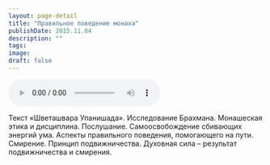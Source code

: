 ```yaml
---
layout: page-detail
title: "Правильное поведение монаха"
publishDate: 2015.11.04
description: ""
tags:
image:
draft: false
---
```


<audio title="2015.11.04 - Правильное поведение монаха.mp3" src="/upload/iblock/1af/1af9c3d625af28534d29f26c42c4851c.mp3" controls=""></audio>

 Текст «Шветашвара Упанишада». Исследование Брахмана. Монашеская этика и дисциплина. Послушание. Самоосвобождение сбивающих энергий ума. Аспекты правильного поведения, помогающего на пути. Смирение. Принцип подвижничества. Духовная сила – результат подвижничества и смирения. 

  
